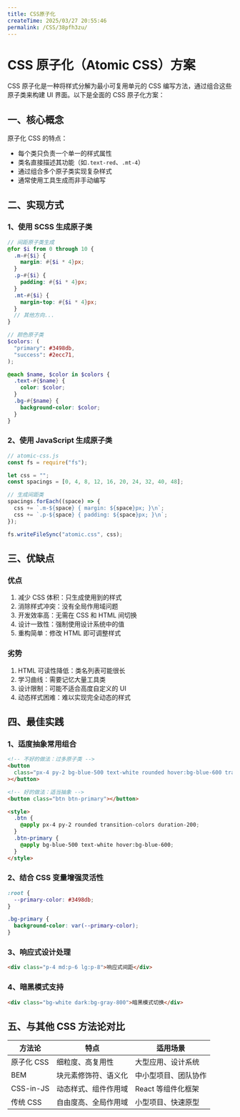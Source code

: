 ```yaml
---
title: CSS原子化
createTime: 2025/03/27 20:55:46
permalink: /CSS/38pfh3zu/
---
```


# CSS 原子化（Atomic CSS）方案

CSS 原子化是一种将样式分解为最小可复用单元的 CSS 编写方法，通过组合这些原子类来构建 UI 界面。以下是全面的 CSS 原子化方案：

## 一、核心概念

原子化 CSS 的特点：

- 每个类只负责一个单一的样式属性
- 类名直接描述其功能（如`.text-red`、`.mt-4`）
- 通过组合多个原子类实现复杂样式
- 通常使用工具生成而非手动编写

## 二、实现方式

### 1、使用 SCSS 生成原子类

```scss
// 间距原子类生成
@for $i from 0 through 10 {
  .m-#{$i} {
    margin: #{$i * 4}px;
  }
  .p-#{$i} {
    padding: #{$i * 4}px;
  }
  .mt-#{$i} {
    margin-top: #{$i * 4}px;
  }
  // 其他方向...
}

// 颜色原子类
$colors: (
  "primary": #3498db,
  "success": #2ecc71,
);

@each $name, $color in $colors {
  .text-#{$name} {
    color: $color;
  }
  .bg-#{$name} {
    background-color: $color;
  }
}
```

### 2、使用 JavaScript 生成原子类

```javascript
// atomic-css.js
const fs = require("fs");

let css = "";
const spacings = [0, 4, 8, 12, 16, 20, 24, 32, 40, 48];

// 生成间距类
spacings.forEach((space) => {
  css += `.m-${space} { margin: ${space}px; }\n`;
  css += `.p-${space} { padding: ${space}px; }\n`;
});

fs.writeFileSync("atomic.css", css);
```

## 三、优缺点

### 优点

1. 减少 CSS 体积：只生成使用到的样式
2. 消除样式冲突：没有全局作用域问题
3. 开发效率高：无需在 CSS 和 HTML 间切换
4. 设计一致性：强制使用设计系统中的值
5. 重构简单：修改 HTML 即可调整样式

### 劣势

1. HTML 可读性降低：类名列表可能很长
2. 学习曲线：需要记忆大量工具类
3. 设计限制：可能不适合高度自定义的 UI
4. 动态样式困难：难以实现完全动态的样式

## 四、最佳实践

### 1、适度抽象常用组合

```html
<!-- 不好的做法：过多原子类 -->
<button
  class="px-4 py-2 bg-blue-500 text-white rounded hover:bg-blue-600 transition-colors duration-200"
></button>

<!-- 好的做法：适当抽象 -->
<button class="btn btn-primary"></button>

<style>
  .btn {
    @apply px-4 py-2 rounded transition-colors duration-200;
  }
  .btn-primary {
    @apply bg-blue-500 text-white hover:bg-blue-600;
  }
</style>
```

### 2、结合 CSS 变量增强灵活性

```css
:root {
  --primary-color: #3498db;
}

.bg-primary {
  background-color: var(--primary-color);
}
```

### 3、响应式设计处理

```html
<div class="p-4 md:p-6 lg:p-8">响应式间距</div>
```

### 4、暗黑模式支持

```html
<div class="bg-white dark:bg-gray-800">暗黑模式切换</div>
```

## 五、与其他 CSS 方法论对比

| 方法论     | 特点                 | 适用场景             |
| ---------- | -------------------- | -------------------- |
| 原子化 CSS | 细粒度、高复用性     | 大型应用、设计系统   |
| BEM        | 块元素修饰符、语义化 | 中小型项目、团队协作 |
| CSS-in-JS  | 动态样式、组件作用域 | React 等组件化框架   |
| 传统 CSS   | 自由度高、全局作用域 | 小型项目、快速原型   |
